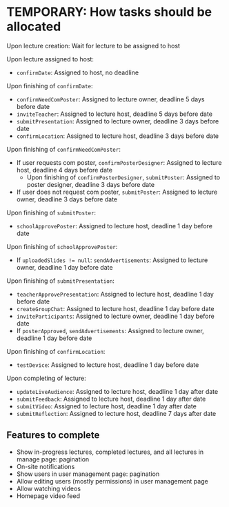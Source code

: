 # TEMPORARY: How tasks should be allocated

Upon lecture creation: Wait for lecture to be assigned to host

Upon lecture assigned to host:

* `confirmDate`: Assigned to host, no deadline

Upon finishing of `confirmDate`:

* `confirmNeedComPoster`: Assigned to lecture owner, deadline 5 days before date
* `inviteTeacher`: Assigned to lecture host, deadline 5 days before date
* `submitPresentation`: Assigned to lecture owner, deadline 3 days before date
* `confirmLocation`: Assigned to lecture host, deadline 3 days before date

Upon finishing of `confirmNeedComPoster`:

* If user requests com poster, `confirmPosterDesigner`: Assigned to lecture host, deadline 4 days before date
  * Upon finishing of `confirmPosterDesigner`, `submitPoster`: Assigned to poster designer, deadline 3 days before date
* If user does not request com poster, `submitPoster`: Assigned to lecture owner, deadline 3 days before date

Upon finishing of `submitPoster`:

* `schoolApprovePoster`: Assigned to lecture host, deadline 1 day before date

Upon finishing of `schoolApprovePoster`:

* If `uploadedSlides != null`: `sendAdvertisements`: Assigned to lecture owner, deadline 1 day before date

Upon finishing of `submitPresentation`:

* `teacherApprovePresentation`: Assigned to lecture host, deadline 1 day before date
* `createGroupChat`: Assigned to lecture host, deadline 1 day before date
* `inviteParticipants`: Assigned to lecture owner, deadline 1 day before date
* If `posterApproved`, `sendAdvertisements`: Assigned to lecture owner, deadline 1 day before date

Upon finishing of `confirmLocation`:

* `testDevice`: Assigned to lecture host, deadline 1 day before date

Upon completing of lecture:

* `updateLiveAudience`: Assigned to lecture host, deadline 1 day after date
* `submitFeedback`: Assigned to lecture host, deadline 1 day after date
* `submitVideo`: Assigned to lecture host, deadline 1 day after date
* `submitReflection`: Assigned to lecture host, deadline 7 days after date

## Features to complete

* Show in-progress lectures, completed lectures, and all lectures in manage page: pagination
* On-site notifications
* Show users in user management page: pagination
* Allow editing users (mostly permissions) in user management page
* Allow watching videos
* Homepage video feed

